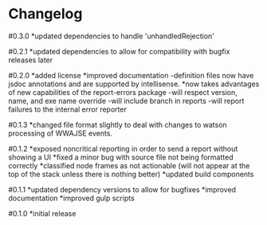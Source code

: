 Changelog
=========

#0.3.0
*updated dependencies to handle 'unhandledRejection'

#0.2.1
*updated dependencies to allow for compatibility with bugfix releases later

#0.2.0
*added license
*improved documentation
    -definition files now have jsdoc annotations and are supported by intellisense.
*now takes advantages of new capabilities of the report-errors package
    -will respect version, name, and exe name override
    -will include branch in reports
    -will report failures to the internal error reporter

#0.1.3
*changed file format slightly to deal with changes to watson processing of WWAJSE events.


#0.1.2
*exposed noncritical reporting in order to send a report without showing a UI
*fixed a minor bug with source file not being formatted correctly
*classified node frames as not actionable (will not appear at the top of the stack unless there is nothing better)
*updated build components

#0.1.1
*updated dependency versions to allow for bugfixes
*improved documentation
*improved gulp scripts


#0.1.0
*initial release